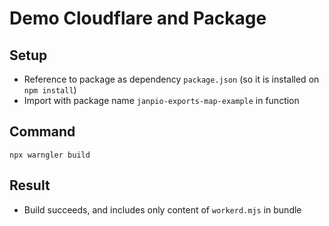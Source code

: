 # Demo Cloudflare and Package

## Setup

- Reference to package as dependency `package.json` (so it is installed on `npm install`)
- Import with package name `janpio-exports-map-example` in function

## Command
```
npx warngler build
```

## Result

- Build succeeds, and includes only content of `workerd.mjs` in bundle